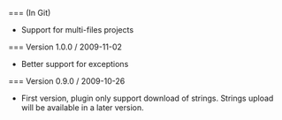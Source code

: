 === (In Git)

* Support for multi-files projects

=== Version 1.0.0 / 2009-11-02

* Better support for exceptions

=== Version 0.9.0 / 2009-10-26

* First version, plugin only support download of strings. Strings upload will be available in a later version.